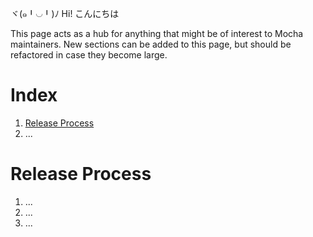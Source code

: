 ヾ(๑╹◡╹)ﾉ Hi! こんにちは

This page acts as a hub for anything that might be of interest to Mocha maintainers.
New sections can be added to this page, but should be refactored in case they become large.

# Index

1. [Release Process](https://github.com/mochajs/mocha/wiki/Maintaining-Mocha#release-process)
2. ...

# Release Process

1. ...
2. ...
3. ...